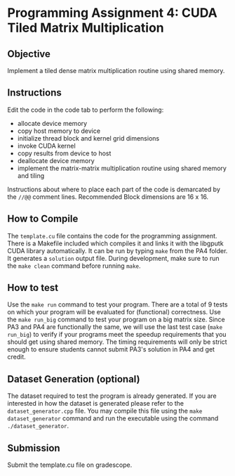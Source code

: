 
# Programming Assignment 4: CUDA Tiled Matrix Multiplication

## Objective

Implement a tiled dense matrix multiplication routine using shared memory.

## Instructions

Edit the code in the code tab to perform the following:

- allocate device memory
- copy host memory to device
- initialize thread block and kernel grid dimensions
- invoke CUDA kernel
- copy results from device to host
- deallocate device memory
- implement the matrix-matrix multiplication routine using shared memory and tiling

Instructions about where to place each part of the code is demarcated by the `//@@` comment lines.
Recommended Block dimensions are 16 x 16.

## How to Compile

The `template.cu` file contains the code for the programming assignment. There is a Makefile included which compiles it and links it with the libgputk CUDA library automatically. It can be run by typing `make` from the PA4 folder. It generates a `solution` output file. During development, make sure to run the `make clean` command before running `make`. 

## How to test

Use the `make run` command to test your program. There are a total of 9 tests on which your program will be evaluated for (functional) correctness. Use the `make run_big` command to test your program on a big matrix size. Since PA3 and PA4 are functionally the same, we will use the last test case (`make run_big`) to verify if your programs meet the speedup requirements that you should get using shared memory. The timing requirements will only be strict enough to ensure students cannot submit PA3's solution in PA4 and get credit.

## Dataset Generation (optional)

The dataset required to test the program is already generated. If you are interested in how the dataset is generated please refer to the `dataset_generator.cpp` file. You may compile this file using the `make dataset_generator` command and run the executable using the command `./dataset_generator`. 

## Submission

Submit the template.cu file on gradescope.